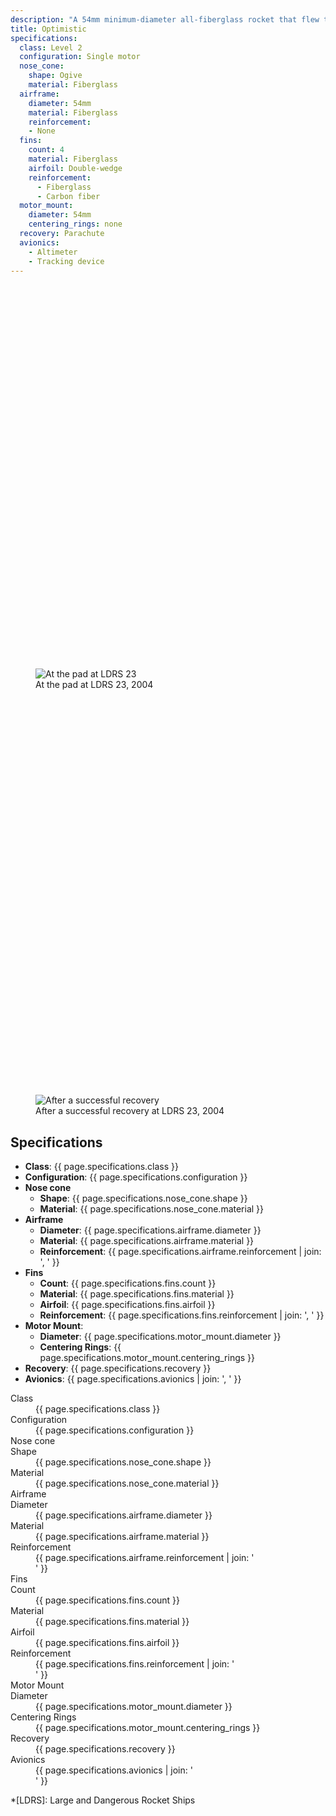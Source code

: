 ```yaml
---
description: "A 54mm minimum-diameter all-fiberglass rocket that flew to 8300 ft. in 2004"
title: Optimistic
specifications:
  class: Level 2
  configuration: Single motor
  nose_cone:
    shape: Ogive
    material: Fiberglass
  airframe:
    diameter: 54mm
    material: Fiberglass
    reinforcement:
    - None
  fins:
    count: 4
    material: Fiberglass
    airfoil: Double-wedge
    reinforcement:
      - Fiberglass
      - Carbon fiber
  motor_mount:
    diameter: 54mm
    centering_rings: none
  recovery: Parachute
  avionics:
    - Altimeter
    - Tracking device
---
```


<figure>
  <div class="placeholder" style="padding-top:145.07%;"></div>
  <img src="{{ "/assets/photos/2004-optimistic-pre-flight.jpg" | relative_url }}" alt="At the pad at LDRS 23" />
  <figcaption>At the pad at LDRS 23, 2004</figcaption>
</figure>

<figure>
  <div class="placeholder" style="padding-top:149.5%;"></div>
  <img src="{{ "/assets/photos/2004-optimistic-recovery.jpg" | relative_url }}" alt="After a successful recovery" />
  <figcaption>After a successful recovery at LDRS 23, 2004</figcaption>
</figure>

## Specifications

- **Class**: {{ page.specifications.class }}
- **Configuration**: {{ page.specifications.configuration }}
- **Nose cone**
  - **Shape**: {{ page.specifications.nose_cone.shape }}
  - **Material**: {{ page.specifications.nose_cone.material }}
- **Airframe**
  - **Diameter**: {{ page.specifications.airframe.diameter }}
  - **Material**: {{ page.specifications.airframe.material }}
  - **Reinforcement**: {{ page.specifications.airframe.reinforcement | join: ', ' }}
- **Fins**
  - **Count**: {{ page.specifications.fins.count }}
  - **Material**: {{ page.specifications.fins.material }}
  - **Airfoil**: {{ page.specifications.fins.airfoil }}
  - **Reinforcement**: {{ page.specifications.fins.reinforcement | join: ', ' }}
- **Motor Mount**:
  - **Diameter**: {{ page.specifications.motor_mount.diameter }}
  - **Centering Rings**: {{ page.specifications.motor_mount.centering_rings }}
- **Recovery**: {{ page.specifications.recovery }}
- **Avionics**: {{ page.specifications.avionics | join: ', ' }}

<dl class="specifications">
  <dt>Class</dt>
  <dd>{{ page.specifications.class }}</dd>
  <dt>Configuration</dt>
  <dd>{{ page.specifications.configuration }}</dd>
  <dt>Nose cone</dt>
  <dd>
  <dt>Shape</dt>
  <dd>{{ page.specifications.nose_cone.shape }}</dd>
  <dt>Material</dt>
  <dd>{{ page.specifications.nose_cone.material }}</dd>
  </dd>
  <dt>Airframe</dt>
  <dd>
  <dt>Diameter</dt>
  <dd>{{ page.specifications.airframe.diameter }}</dd>
  <dt>Material</dt>
  <dd>{{ page.specifications.airframe.material }}</dd>
  <dt>Reinforcement</dt>
  <dd>{{ page.specifications.airframe.reinforcement | join: '</dd><dd>' }}</dd>
  </dd>
  <dt>Fins</dt>
  <dd>
  <dt>Count</dt>
  <dd>{{ page.specifications.fins.count }}</dd>
  <dt>Material</dt>
  <dd>{{ page.specifications.fins.material }}</dd>
  <dt>Airfoil</dt>
  <dd>{{ page.specifications.fins.airfoil }}</dd>
  <dt>Reinforcement</dt>
  <dd>{{ page.specifications.fins.reinforcement | join: '</dd><dd>' }}</dd>
  </dd>
  <dt>Motor Mount</dt>
  <dd>
  <dt>Diameter</dt>
  <dd>{{ page.specifications.motor_mount.diameter }}</dd>
  <dt>Centering Rings</dt>
  <dd>{{ page.specifications.motor_mount.centering_rings }}</dd>
  </dd>
  <dt>Recovery</dt>
  <dd>{{ page.specifications.recovery }}</dd>
  <dt>Avionics</dt>
  <dd>{{ page.specifications.avionics | join: '</dd><dd>' }}</dd>
</dl>

*[LDRS]: Large and Dangerous Rocket Ships
